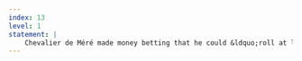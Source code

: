 ```yaml
---
index: 13
level: 1
statement: |
    Chevalier de Méré made money betting that he could &ldquo;roll at least one $6$ in $4$ tries.&rdquo; When people got tired of this wager he changed it to &ldquo;roll at least one double $6$ in $24$ tries, &ldquo;but then he started losing money. Compute the probabilities of winning these two bets.
---
```

